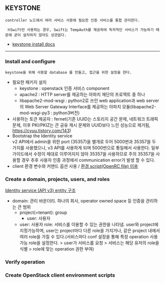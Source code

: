 ## KEYSTONE
```
controller 노드에서 여러 서비스 사용에 필요한 인증 서비스를 통합 관리한다.

 ※Swift만 사용하는 경우, Swift는 TempAuth를 제공하여 독자적인 서비스가 가능하기 때문에 굳이 설치하지 않아도 상관없다.
```
* [keystone install docs](https://docs.openstack.org/keystone/rocky/install/keystone-install-ubuntu.html#configure-the-apache-http-server)
---
### Install and configure
```
keystone을 위해 사용할 database 를 만들고, 접근을 위한 설정을 한다. 
```
- 필요한 패키지 설치
  - keystone : openstack 인증 서비스 component
  - apache2 : HTTP server를 제공하는 아파치 재단의 프로젝트 중 하나
  - libapache2-mod-wsgi : python2로 쓰인 web application과 web server의 Web Server Gateway Interface를 제공하는 아파치 모듈(libapache2-mod-wsgi-py3 : python3버전)
- 사용하는 토큰 제공자 : fernet(기존 UUID는 스토리지 공간 문제, 네트워크 트래픽 문제, 이후 PKI/PKIZ는 큰 공유 캐시 문제와 UUID보다 느린 성능으로 제거됨, https://cyuu.tistory.com/143)
- Bootstrap the Identity service  
v2 API에서 admin을 위한 port (35357)을 별개로 두어 5000번과 35357을 두가지를 사용했으나, 
v3 API를 사용하게 되며 5000번으로 통일해서 사용한다.
일부 가이드에서 수정이 제대로 이루어지지 않아 35357을 사용하므로 주의
35357을 사용할 경우 추후 사용자 인증 과정에서 communication error가 발생 할 수 있다.
- client 환경 변수와 커맨드 옵션 사용 / [환경 script(OpenRC file) 이용](https://docs.openstack.org/keystone/rocky/install/keystone-openrc-ubuntu.html)

### Create a domain, projects, users, and roles
[Identity service (API v3) entity 구조](https://docs.openstack.org/keystone/pike/admin/identity-concepts.html)
- domain: 관리 바운더리. 하나의 회사, operator owned space 등 인증을 관리하는 큰 범위
  - project(=tenant): group
    - user: 사용자
  - user: 사용자
role: 서비스를 이용할 수 있는 권한을 나타냄. user와 project에 지정가능하며, user는 project마다 다른 role을 가지거나, 같은 project 내에서 여러 role을 가질 수 있다.(서비스마다 conf 설정을 통해 특정 operation 사용 가능 role을 설정한다. > user가 서비스를 요청 > 서비스는 해당 유저의 role을 식별 > role에 맞는 operation 권한 부여)

### Verify operation
### Create OpenStack client environment scripts

